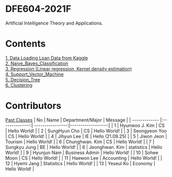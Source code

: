 # DFE604-2021F
Artificial Intelligence Theory and Applications.

# Contents
[1. Data Loading Loan Data from Kaggle](https://github.com/mlvlab/DFE604-2020F/blob/master/1_Data_Loading_Loan_Data_from_Kaggle.ipynb)  
[2. Naive_Bayes_Classification](https://github.com/mlvlab/DFE604-2020F/blob/master/2_Naive_Bayes_Classification.ipynb)  
[3. Regression (Linear regression, Kernel density estimation)](https://github.com/mlvlab/DFE604-2020F/blob/master/3_Regression.ipynb)  
[4. Support_Vector_Machine](https://github.com/mlvlab/DFE604-2020F/blob/master/4_Support_Vector_Machine.ipynb)   
[5. Decision_Tree](https://github.com/mlvlab/DFE604-2020F/blob/master/5_Decision_Tree.ipynb)  
[6. Clustering](https://github.com/mlvlab/DFE604-2020F/blob/master/6_Clustering.ipynb)  




# Contributors 
[Past Classes](https://github.com/mlvlab/DFE604-2020F/blob/master/PastClasses.md)
| No            | Name           | Department/Major | Message           |
| ------------- |:--------------:| ----------------:|------------------:|
| 1             | Hyunwoo J. Kim | CS               | Hello World!      |
| 2             | SungHyun Cho   | CS               | Hello World!      |
| 3         		| Seongyeon Yoo	 | CS		            | Hello World!	    |
| 4             | Jihyun Lee     | IE               | Hello (21.09.25)  |
| 5             | Jiwon Jeon     | Tourism          | Hello World!      |
| 6             | Chunghwan. Kim | CS               | Hello World!      |
| 7             | Sungkyu Jung   | BE               | Hello World!      |
| 8             | Jeonghwan. Kim | statistics       | Hello World!      |
| 9             | Hyunjun Nam    | Business Admin   | Hello World!      |
| 10            | Sohee Moon     | CS               | Hello World!      |
| 11            | Haewon Lee	   | Accounting       | Hello World!      |
| 12            | Hyemi Jang     | Statistics       | Hello World!      |
| 13            | Yeseul Ko      | Economy          | Hello World!      |
 